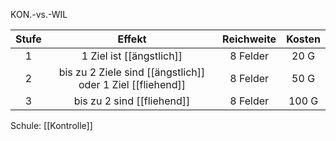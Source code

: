 KON.-vs.-WIL

| **Stufe** |                         **Effekt**                         | **Reichweite** | **Kosten** |
| :-------: | :--------------------------------------------------------: | :------------: | :--------: |
|     1     |                  1 Ziel ist [[ängstlich]]                  |    8 Felder    |    20 G    |
|     2     | bis zu 2 Ziele sind [[ängstlich]] oder 1 Ziel [[fliehend]] |    8 Felder    |    50 G    |
|     3     |                 bis zu 2 sind [[fliehend]]                 |    8 Felder    |   100 G    |
Schule: [[Kontrolle]]